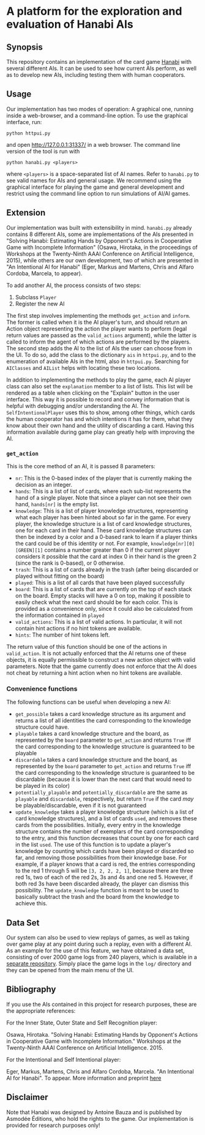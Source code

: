# A platform for the exploration and evaluation of Hanabi AIs

## Synopsis

This repository contains an implementation of the card game [Hanabi](https://boardgamegeek.com/boardgame/98778/hanabi) with several different AIs. It can be used to see how current AIs perform, as well as to develop new AIs, including testing them with human cooperators.

## Usage

Our implementation has two modes of operation: A graphical one, running inside a web-browser, and a command-line option. To use the graphical interface, run:

```python httpui.py```

and open http://127.0.0.1:31337/ in a web browser. The command line version of the tool is run with

```python hanabi.py <players>```

where `<players>` is a space-separated list of AI names. Refer to `hanabi.py` to see valid names for AIs and general usage. We recommend using the graphical interface for playing the game and general development and restrict using the command line option to run simulations of AI/AI games.

## Extension

Our implementation was built with extensibility in mind. `hanabi.py` already contains 8 different AIs, some are implementations of the AIs presented in "Solving Hanabi: Estimating Hands by Opponent's Actions in Cooperative Game with Incomplete Information" (Osawa, Hirotaka, in the proceedings of Workshops at the Twenty-Ninth AAAI Conference on Artificial Intelligence, 2015), while others are our own development, two of which are presented in "An Intentional AI for Hanabi" (Eger, Markus and Martens, Chris and Alfaro Cordoba, Marcela, to appear). 

To add another AI, the process consists of two steps:
1. Subclass `Player`
2. Register the new AI

The first step involves implementing the methods `get_action` and `inform`. The former is called when it is the AI player's turn, and should return an Action object representing the action the player wants to perform (legal return values are passed as the `valid_actions` argument), while the latter is called to inform the agent of which actions are performed by the players. The second step adds the AI to the list of AIs the user can choose from in the UI. To do so, add the class to the dictionary `ais` in `httpui.py`, and to the enumeration of available AIs in the html, also in `httpui.py`. Searching for `AIClasses` and `AIList` helps with locating these two locations.

In addition to implementing the methods to play the game, each AI player class can also set the `explanation` member to a list of lists. This list will be rendered as a table when clicking on the "Explain" button in the user interface. This way it is possible to record and convey information that is helpful with debugging and/or understanding the AI. The `SelfIntentionalPlayer` uses this to show, among other things, which cards the human cooperator has and which intentions it has for them, what they know about their own hand and the utility of discarding a card. Having this information available during game play can greatly help with improving the AI.

### `get_action`
 
This is the core method of an AI, it is passed 8 parameters:
* `nr`: This is the 0-based index of the player that is currently making the decision as an integer.
* `hands`: This is a list of list of cards, where each sub-list represents the hand of a single player. Note that since a player can not see their own hand, `hands[nr]` is the empty list.
* `knowledge`: This is a list of player knowledge structures, representing what each player has been hinted about so far in the game. For every player, the knowledge structure is a list of card knowledge structures, one for each card in their hand. These card knowledge structures can then be indexed by a color and a 0-based rank to learn if a player thinks the card could be of this identity or not. For example, `knowledge[nr][0][GREEN][1]` contains a number greater than 0 if the current player considers it possible that the card at index 0 in their hand is the green 2 (since the rank is 0-based), or 0 otherwise.
* `trash`: This is a list of cards already in the trash (after being discarded or played without fitting on the board)
* `played`: This is a list of all cards that have been played successfully
* `board`: This is a list of cards that are currently on the top of each stack on the board. Empty stacks will have a 0 on top, making it possible to easily check what the next card should be for each color. This is provided as a convenience only, since it could also be calculated from the information contained in `played`
* `valid_actions`: This is a list of valid actions. In particular, it will not contain hint actions if no hint tokens are available.
* `hints`: The number of hint tokens left.

The return value of this function should be one of the actions in `valid_action`. It is not actually enforced that the AI returns one of these objects, it is equally permissible to construct a new action object with valid parameters. Note that the game currently does not enforce that the AI does not cheat by returning a hint action when no hint tokens are available. 

### Convenience functions

The following functions can be useful when developing a new AI:

* `get_possible` takes a card knowledge structure as its argument and returns a list of all identities the card corresponding to the knowledge structure could have.
* `playable` takes a card knowledge structure and the board, as represented by the `board` parameter to `get_action` and returns `True` iff the card corresponding to the knowledge structure is guaranteed to be playable
* `discardable` takes a card knowledge structure and the board, as represented by the `board` parameter to `get_action` and returns `True` iff the card corresponding to the knowledge structure is guaranteed to be discardable (because it is lower than the next card that would need to be played in its color)
* `potentially_playable` and `potentially_discardable` are the same as `playable` and `discardable`, respectively, but return `True` if the card *may* be playable/discardable, even if it is not guaranteed
* `update_knowledge` takes a player knowledge structure (which is a list of card knowledge structures), and a list of cards `used`, and removes these cards from the possibilities. Initially, every entry in the knowledge structure contains the number of exemplars of the card corresponding to the entry, and this function decreases that count by one for each card in the list `used`. The use of this function is to update a player's knowledge by counting which cards have been played or discarded so far, and removing those possibilities from their knowledge base. For example, if a player knows that a card is red, the entries corresponding to the red 1 through 5 will be `[3, 2, 2, 2, 1]`, because there are three red 1s, two of each of the red 2s, 3s and 4s and one red 5. However, if both red 3s have been discarded already, the player can dismiss this possibility. The `update_knowledge` function is meant to be used to basically subtract the trash and the board from the knowledge to achieve this.


## Data Set

Our system can also be used to view replays of games, as well as taking over game play at any point during such a replay, even with a different AI. As an example for the use of this feature, we have obtained a data set, consisting of over 2000 game logs from 240 players, which is available in a [separate repository](https://github.com/yawgmoth/HanabiData). Simply place the game logs in the `log/` directory and they can be opened from the main menu of the UI.

## Bibliography

If you use the AIs contained in this project for research purposes, these are the appropriate references:

For the Inner State, Outer State and Self Recognition player:

Osawa, Hirotaka. "Solving Hanabi: Estimating Hands by Opponent's Actions in Cooperative Game with Incomplete Information." Workshops at the Twenty-Ninth AAAI Conference on Artificial Intelligence. 2015.

For the Intentional and Self Intentional player:

Eger, Markus, Martens, Chris and Alfaro Cordoba, Marcela. "An Intentional AI for Hanabi". To appear. More information and preprint [here](http://yawgmoth.github.io/research/hanabiai)

## Disclaimer

Note that Hanabi was designed by Antoine Bauza and is published by Asmodée Éditions, who hold the rights to the game. Our implementation is provided for research purposes only!
